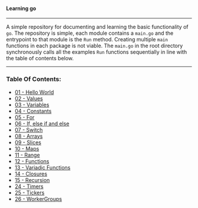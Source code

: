 #### Learning go

-----

A simple repository for documenting and learning the basic functionality of `go`.  The repository is simple,
each module contains a `main.go` and the entrypoint to that module is the `Run` method.  Creating multiple
`main` functions in each package is not viable.  The `main.go` in the root directory synchronously calls
all the examples `Run` functions sequentially in line with the table of contents below.

-----


### Table Of Contents:

* [01 - Hello World](helloworld/main.go)
* [02 - Values](values/main.go)
* [03 - Variables](variables/main.go)
* [04 - Constants](constants/main.go)
* [05 - For](forloop/main.go)
* [06 - If, else if and else](ifelse/main.go)
* [07 - Switch](switches/main.go)
* [08 - Arrays](arrays/main.go)
* [09 - Slices](slices/main.go)
* [10 - Maps](maps/main.go)
* [11 - Range](ranges/main.go)
* [12 - Functions](functions/main.go)
* [13 - Variadic Functions](variadicfunctions/main.go)
* [14 - Closures](closures/main.go)
* [15 - Recursion](recursion/main.go)
* [24 - Timers](timers/main.go)
* [25 - Tickers](tickers/main.go)
* [26 - WorkerGroups](workergroups/main.go)
